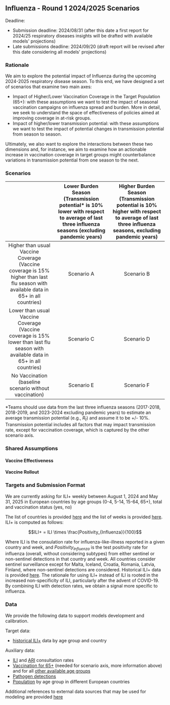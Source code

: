 ## Influenza - Round 1 2024/2025 Scenarios
Deadline: 
- Submission deadline: 2024/08/31 (after this date a first report for 2024/25 respiratory diseases insights will be drafted with available models' projections)
- Late submissions deadline: 2024/09/20 (draft report will be revised after this date considering all models' projections)

### Rationale
We aim to explore the potential impact of Influenza during the upcoming 2024-2025 respiratory disease season. To this end, we have designed a set of scenarios that examine two main axes:
- Impact of Higher/Lower Vaccination Coverage in the Target Population (65+): with these assumptions we want to test the impact of seasonal vaccination campaigns on influenza spread and burden. More in detail, we seek to understand the space of effectiveness of policies aimed at improving coverage in at-risk groups.
- Impact of higher/lower transmission potential: with these assumptions we want to test the impact of potential changes in transmission potential from season to season. 

Ultimately, we also want to explore the interactions between these two dimensions and, for instance, we aim to examine how an actionable increase in vaccination coverage in target groups might counterbalance variations in transmission potential from one season to the next.

### Scenarios
| | Lower Burden Season (Transmission potential* is 10% lower with respect to average of last three influenza seasons (excluding pandemic years) | Higher Burden Season (Transmission potential is 10% higher with respect to average of last three influenza seasons, excluding pandemic years) |
|  :-:|  :-: | :-: |
| Higher than usual Vaccine Coverage (Vaccine coverage is 15% higher than last flu season with available data in 65+ in all countries) | Scenario A | Scenario B |
| Lower than usual Vaccine Coverage (Vaccine coverage is 15% lower than last flu season with available data in 65+ in all countries) | Scenario C | Scenario D |
| No Vaccination (baseline scenario without vaccination) | Scenario E | Scenario F |

*Teams should use data from the last three influenza seasons (2017-2018, 2018-2019, and 2023-2024 excluding pandemic years) to estimate an average transmission potential (e.g., $R_t$) and assume it to be +/- 10%. Transmission potential includes all factors that may impact transmission rate, except for vaccination coverage, which is captured by the other scenario axis. 

### Shared Assumptions
#### Vaccine Effectiveness

#### Vaccine Rollout


### Targets and Submission Format
We are currently asking for ILI+ weekly between August 1, 2024 and May 31, 2025 in European countries by age groups (0-4, 5-14, 15-64, 65+), total and vaccination status (yes, no)

The list of countries is provided [here](https://github.com/european-modelling-hubs/RespiCompass/blob/main/supporting-files/locations_iso2_codes.csv) and the list of weeks is provided [here](TODO). ILI+ is computed as follows:

$$ILI+ = ILI \times \frac{Positivity_{Influenza}}{100}$$

Where ILI is the consulation rate for influenza-like-illness reported in a given country and week, and $Positivity_{Influenza}$ is the test positivity rate for influenza (overall, without considering subtypes) from either sentinel or non-sentinel detections in that country and week. All countries consider sentinel surveillance except for Malta, Iceland, Croatia, Romania, Latvia, Finland, where non-sentinel detections are considered. Historical ILI+ data is provided [here](https://github.com/european-modelling-hubs/RespiCompass/blob/main/target-data/influenza/ili_plus.csv). The rationale for using ILI+ instead of ILI is rooted in the increased non-specificity of ILI, particularly after the advent of COVID-19. By combining ILI with detection rates, we obtain a signal more specific to influenza.

### Data
We provide the following data to support models development and calibration.

Target data: 
- [historical ILI+](https://github.com/european-modelling-hubs/RespiCompass/blob/main/target-data/influenza/ili_plus.csv) data by age group and country

Auxiliary data: 
- [ILI](https://github.com/european-modelling-hubs/RespiCompass/blob/main/auxiliary-data/influenza/epidemiological/ILIconsultationrate.csv) and [ARI](https://github.com/european-modelling-hubs/RespiCompass/blob/main/auxiliary-data/influenza/epidemiological/ARIconsultationrate.csv) consultation rates
- [Vaccination for 65+](https://github.com/european-modelling-hubs/RespiCompass/blob/main/auxiliary-data/influenza/vaccination/vaccine_coverage_65plus.csv) (needed for scenario axis, more information above) and for all [other available age groups](https://github.com/european-modelling-hubs/RespiCompass/blob/main/auxiliary-data/influenza/vaccination/vaccine_coverage_all.csv)
- [Pathogen detections](https://github.com/european-modelling-hubs/RespiCompass/blob/main/auxiliary-data/miscellaneous/detections/pathogen_detection.csv)
- [Population](https://github.com/european-modelling-hubs/RespiCompass/tree/main/auxiliary-data/miscellaneous/population) by age group in different European countries

Additional references to external data sources that may be used for modeling are provided [here](https://github.com/european-modelling-hubs/RespiCompass/tree/main/auxiliary-data)


